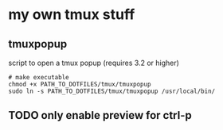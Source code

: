 # my own tmux stuff

## tmuxpopup

script to open a tmux popup (requires 3.2 or higher)

```
# make executable
chmod +x PATH_TO_DOTFILES/tmux/tmuxpopup
sudo ln -s PATH_TO_DOTFILES/tmux/tmuxpopup /usr/local/bin/
```

## TODO only enable preview for ctrl-p
